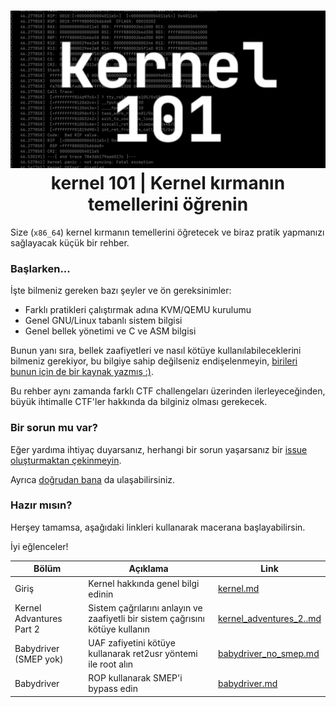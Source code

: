 <h1 align="center">
  <img width="640px" src="assets/banner.png">
  </br>
  kernel 101 | Kernel kırmanın temellerini öğrenin
</h1>

Size (`x86_64`) kernel kırmanın temellerini öğretecek
ve biraz pratik yapmanızı sağlayacak küçük bir rehber.

### Başlarken...
İşte bilmeniz gereken bazı şeyler ve ön gereksinimler:

- Farklı pratikleri çalıştırmak adına KVM/QEMU kurulumu
- Genel GNU/Linux tabanlı sistem bilgisi
- Genel bellek yönetimi ve C ve ASM bilgisi

Bunun yanı sıra, bellek zaafiyetleri ve nasıl kötüye kullanılabileceklerini
bilmeniz gerekiyor, bu bilgiye sahip değilseniz endişelenmeyin,
[birileri bunun için de bir kaynak yazmış :)](https://github.com/ngn13/o101).

Bu rehber aynı zamanda farklı CTF challengeları üzerinden ilerleyeceğinden,
büyük ihtimalle CTF'ler hakkında da bilginiz olması gerekecek.

### Bir sorun mu var?
Eğer yardıma ihtiyaç duyarsanız, herhangi bir sorun yaşarsanız
bir [issue oluşturmaktan çekinmeyin](https://github.com/ngn13/kernel-101/issues).

Ayrıca [doğrudan bana](mailto:ngn@ngn.tf) da ulaşabilirsiniz.

### Hazır mısın?
Herşey tamamsa, aşağıdaki linkleri kullanarak macerana başlayabilirsin.

İyi eğlenceler!

| Bölüm                     | Açıklama                                                                      | Link                                                   |
| ------------------------- | ----------------------------------------------------------------------------- | ------------------------------------------------------ |
| Giriş                     | Kernel hakkında genel bilgi edinin                                            | [kernel.md](docs/intro.md)                             |
| Kernel Advantures Part 2  | Sistem çağrılarını anlayın ve zaafiyetli bir sistem çağrısını kötüye kullanın | [kernel_adventures_2..md](docs/kernel_adventures_2.md) |
| Babydriver (SMEP yok)     | UAF zafiyetini kötüye kullanarak ret2usr yöntemi ile root alın                | [babydriver_no_smep.md](docs/babydriver_no_smep.md)    |
| Babydriver                | ROP kullanarak SMEP'i bypass edin                                             | [babydriver.md](docs/babydriver.md)                    |
